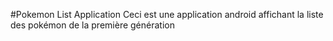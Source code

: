 #Pokemon List Application
Ceci est une application android affichant la liste des pokémon de la première génération 